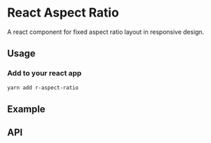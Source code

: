 # React Aspect Ratio

A react component for fixed aspect ratio layout in responsive design.

## Usage

### Add to your react app

``` bash
yarn add r-aspect-ratio
```

## Example

## API
